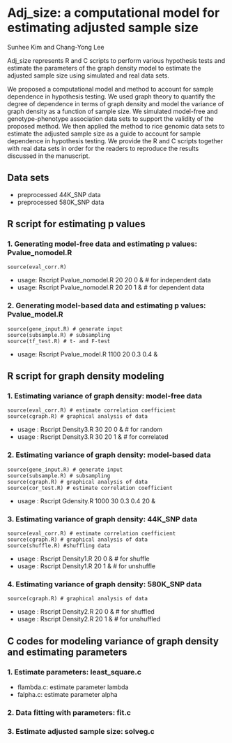 # Adj_size: a computational model for estimating adjusted sample size     
Sunhee Kim and Chang-Yong Lee    

Adj_size represents R and C scripts to perform various hypothesis tests and estimate the parameters of the graph density model to estimate the adjusted sample size using simulated and real data sets.    

We proposed a computational model and method to account for sample dependence in hypothesis testing. We used graph theory to quantify the degree of dependence in terms of graph density and model the variance of graph density as a function of sample size. We simulated model-free and genotype-phenotype association data sets to support the validity of the proposed method. We then applied the method to rice genomic data sets to estimate the adjusted sample size as a guide to account for sample dependence in hypothesis testing. We provide the R and C scripts together with real data sets in order for the readers to reproduce the results discussed in the manuscript.    

## Data sets
*	preprocessed 44K_SNP data
*	preprocessed 580K_SNP data



## R script for estimating p values 
### 1. Generating model-free data and estimating p values: Pvalue_nomodel.R       
    source(eval_corr.R)    
*	usage: Rscript Pvalue_nomodel.R  20  20  0 &    # for independent data    
*	usage: Rscript Pvalue_nomodel.R  20  20  1 &    # for dependent data    

### 2. Generating model-based data and estimating p values: Pvalue_model.R     
    source(gene_input.R) # generate input    
    source(subsample.R) # subsampling     
    source(tf_test.R) # t- and F-test   
*	usage: Rscript Pvalue_model.R  1100  20  0.3  0.4  &     



## R script for graph density modeling
### 1.	Estimating variance of graph density: model-free data      
  
    source(eval_corr.R) # estimate correlation coefficient    
    source(cgraph.R) # graphical analysis of data    
*	usage : Rscript Density3.R  30  20  0 &    # for random
*	usage : Rscript Density3.R  30  20  1 &    # for correlated
  
### 2.	Estimating variance of graph density: model-based data    
   
    source(gene_input.R) # generate input    
    source(subsample.R) # subsampling   
    source(cgraph.R) # graphical analysis of data    
    source(cor_test.R) # estimate correlation coefficient    
*	usage : Rscript Gdensity.R  1000 30  0.3  0.4  20 &


### 3.	Estimating variance of graph density: 44K_SNP data    
 
    source(eval_corr.R) # estimate correlation coefficient    
    source(cgraph.R) # graphical analysis of data    
    source(shuffle.R) #shuffling data    
* usage : Rscript Density1.R 20 0 &     # for shuffle
* usage : Rscript Density1.R 20 1 &     # for unshuffle

  
### 4.	Estimating variance of graph density: 580K_SNP data    
   
    source(cgraph.R) # graphical analysis of data   
* usage : Rscript Density2.R 20 0 &     # for shuffled
* usage : Rscript Density2.R 20 1 &     # for unshuffled

## C codes for modeling variance of graph density and estimating parameters

### 1.	Estimate parameters: least_square.c        
*	flambda.c: estimate parameter lambda    
*	falpha.c: estimate parameter alpha    

### 2.	Data fitting with parameters: fit.c    

### 3.	Estimate adjusted sample size: solveg.c    


